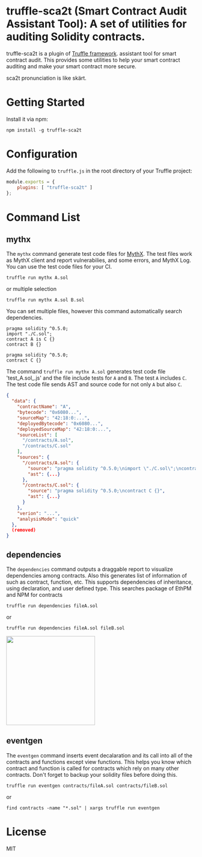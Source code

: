 # truffle-sca2t (Smart Contract Audit Assistant Tool): A set of utilities for auditing Solidity contracts.

truffle-sca2t is a plugin of [Truffle framework](https://truffleframework.com/docs/truffle/overview). assistant tool for smart contract audit. This provides some utilities to help your smart contract auditing and make your smart contract more secure.

sca2t pronunciation is like skärt.

# Getting Started

Install it via npm:

```console
npm install -g truffle-sca2t
```

# Configuration
Add the following to `truffle.js` in the root directory of your Truffle project:
```javascript
module.exports = {
    plugins: [ "truffle-sca2t" ]
};
```

# Command List
## mythx
The `mythx` command generate test code files for [MythX](https://mythx.io/). The test files work as MythX client and report vulnerabilies, and some errors, and MythX Log. You can use the test code files for your CI.

```console
truffle run mythx A.sol
```

or multiple selection

```console
truffle run mythx A.sol B.sol
```

You can set multiple files, however this command automatically search dependencies.

```solidity
pragma solidity ^0.5.0;
import "./C.sol";
contract A is C {}
contract B {}
```

```solidity
pragma solidity ^0.5.0;
contract C {}
```

The command `truffle run mythx A.sol` generates test code file 'test_A.sol_.js' and the file include tests for `A` and `B`. The test `A` includes `C`. The test code file sends AST and source code for not only `A` but also `C`.

```json
{
  "data": {
    "contractName": "A",
    "bytecode": "0x6080...",
    "sourceMap": "42:18:0:...",
    "deployedBytecode": "0x6080...",
    "deployedSourceMap": "42:18:0:...",
    "sourceList": [
      "/contracts/A.sol",
      "/contracts/C.sol"
    ],
    "sources": {
      "/contracts/A.sol": {
        "source": "pragma solidity ^0.5.0;\nimport \"./C.sol\";\ncontract A is C {}\ncontract B {}",
        "ast": {...}
      },
      "/contracts/C.sol": {
        "source": "pragma solidity ^0.5.0;\ncontract C {}",
        "ast": {...}
      }
    },
    "verion": "...",
    "analysisMode": "quick"
  },
  (removed)
}
```

## dependencies

The `dependencies` command outputs a draggable report to visualize dependencies among contracts.
Also this generates list of information of such as contract, function, etc.
This supports dependencies of inheritance, using declaration, and user defined type.
This searches package of EthPM and NPM for contracts

```console
truffle run dependencies fileA.sol
```

or

```console
truffle run dependencies fileA.sol fileB.sol
```


<img src="https://raw.githubusercontent.com/wiki/tagomaru/sca2t/images/dependencies.png" height="236">

## eventgen

The `eventgen` command inserts event decalaration and its call into all of the contracts and functions except view functions.
This helps you know which contract and function is called for contracts which rely on many other contracts.
Don't forget to backup your solidity files before doing this.

```console
truffle run eventgen contracts/fileA.sol contracts/fileB.sol
```
or

```console
find contracts -name "*.sol" | xargs truffle run eventgen
```

# License
MIT
